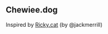 ## Chewiee.dog

Inspired by <a href="https://github.com/jackmerrill/Ricky.CAT">Ricky.cat</a> (by @jackmerrill)
